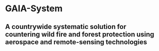 # GAIA-System

## A countrywide systematic solution for countering wild fire and forest protection using aerospace and remote-sensing technologies

